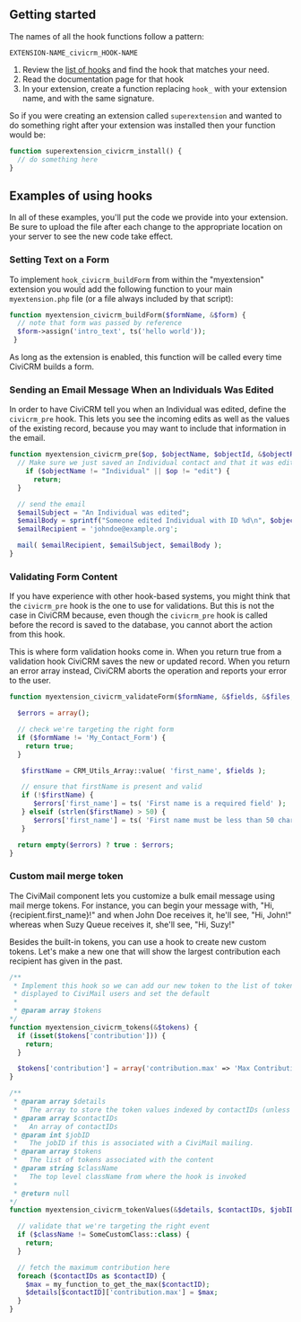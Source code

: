 ## Getting started

The names of all the hook functions follow a pattern:

`EXTENSION-NAME_civicrm_HOOK-NAME`

1. Review the [list of hooks](../../hooks/list.md) and find the hook that matches your need.
1. Read the documentation page for that hook
1. In your extension, create a function replacing `hook_`  with your extension name, and with the same signature.

So if you were creating an extension called `superextension` and
wanted to do something right after your extension was installed then your
function would be:

```php
function superextension_civicrm_install() {
  // do something here
}
```

## Examples of using hooks

In all of these examples, you'll put the code we provide into your
extension. Be sure to upload the file after each change to the appropriate
location on your server to see the new code take effect.

### Setting Text on a Form

To implement `hook_civicrm_buildForm` from within the "myextension" extension
you would add the following function to your main `myextension.php` file (or a
file always included by that script):

```php
function myextension_civicrm_buildForm($formName, &$form) {
  // note that form was passed by reference
  $form->assign('intro_text', ts('hello world'));
 }
```

As long as the extension is enabled, this function will be called every time
CiviCRM builds a form.

### Sending an Email Message When an Individuals Was Edited

In order to have CiviCRM tell you when an Individual was edited, define the
`civicrm_pre` hook. This lets you see the incoming edits as well as the values
of the existing record, because you may want to include that information in the
email.

```php
function myextension_civicrm_pre($op, $objectName, $objectId, &$objectRef) {
  // Make sure we just saved an Individual contact and that it was edited
	if ($objectName != "Individual" || $op != "edit") {
	  return;
  }

  // send the email
  $emailSubject = "An Individual was edited";
  $emailBody = sprintf("Someone edited Individual with ID %d\n", $objectId);
  $emailRecipient = 'johndoe@example.org';

  mail( $emailRecipient, $emailSubject, $emailBody );
}
```

### Validating Form Content

If you have experience with other hook-based systems, you might think that the
`civicrm_pre` hook is the one to use for validations. But this is not the case
in CiviCRM because, even though the `civicrm_pre` hook is called before the
record is saved to the database, you cannot abort the action from this hook.

This is where form validation hooks come in. When you return true from a
validation hook CiviCRM saves the new or updated record. When you return an
error array instead, CiviCRM aborts the operation and reports your error to
the user.

```php
function myextension_civicrm_validateForm($formName, &$fields, &$files, &$form, &$errors) {

  $errors = array();

  // check we're targeting the right form
  if ($formName != 'My_Contact_Form') {
    return true;
  }

   $firstName = CRM_Utils_Array::value( 'first_name', $fields );

   // ensure that firstName is present and valid
   if (!$firstName) {
      $errors['first_name'] = ts( 'First name is a required field' );
   } elseif (strlen($firstName) > 50) {
      $errors['first_name'] = ts( 'First name must be less than 50 characters');
   }

  return empty($errors) ? true : $errors;
}
```

### Custom mail merge token

The CiviMail component lets you customize a bulk email message using mail merge
tokens. For instance, you can begin your message with, "Hi,
{recipient.first_name}!" and when John Doe receives it, he'll see, "Hi, John!"
whereas when Suzy Queue receives it, she'll see, "Hi, Suzy!"

Besides the built-in tokens, you can use a hook to create new custom tokens.
Let's make a new one that will show the largest contribution each recipient has
given in the past.

```php
/**
 * Implement this hook so we can add our new token to the list of tokens
 * displayed to CiviMail users and set the default
 *
 * @param array $tokens
*/
function myextension_civicrm_tokens(&$tokens) {
  if (isset($tokens['contribution'])) {
    return;
  }

  $tokens['contribution'] = array('contribution.max' => 'Max Contribution');
}

/**
 * @param array $details
 *   The array to store the token values indexed by contactIDs (unless single)
 * @param array $contactIDs
 *   An array of contactIDs
 * @param int $jobID
 *   The jobID if this is associated with a CiviMail mailing.
 * @param array $tokens
 *   The list of tokens associated with the content
 * @param string $className
 *   The top level className from where the hook is invoked
 *
 * @return null
*/
function myextension_civicrm_tokenValues(&$details, $contactIDs, $jobID, $tokens, $className) {

  // validate that we're targeting the right event
  if ($className != SomeCustomClass::class) {
    return;
  }

  // fetch the maximum contribution here
  foreach ($contactIDs as $contactID) {
    $max = my_function_to_get_the_max($contactID);
    $details[$contactID]['contribution.max'] = $max;
  }
}
```
